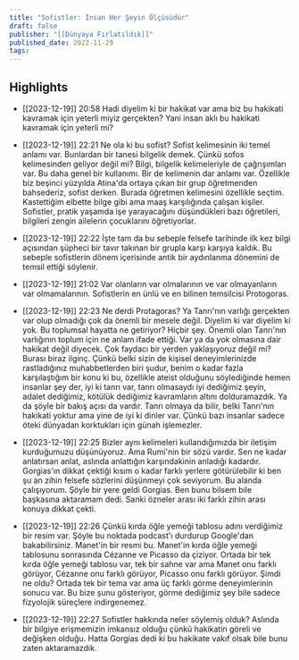 ```yaml
---
title: "Sofistler: İnsan Her Şeyin Ölçüsüdür"
draft: false
publisher: "[[Dünyaya Fırlatıldık]]"
published_date: 2022-11-29
tags:
---
```



## Highlights
* [[2023-12-19]] 20:58  Hadi diyelim ki bir hakikat var ama biz bu hakikati kavramak için yeterli miyiz gerçekten? Yani insan aklı bu hakikati kavramak için yeterli mi?

* [[2023-12-19]] 22:21  Ne ola ki bu sofist? Sofist kelimesinin iki temel anlamı var. Bunlardan bir tanesi bilgelik demek. Çünkü sofos kelimesinden geliyor değil mi? Bilgi, bilgelik kelimeleriyle de çağrışımları var. Bu daha genel bir kullanımı. Bir de kelimenin dar anlamı var. Özellikle biz beşinci yüzyılda Atina'da ortaya çıkan bir grup öğretmenden bahsederiz, sofist derken. Burada öğretmen kelimesini özellikle seçtim. Kastettiğim elbette bilge gibi ama maaş karşılığında çalışan kişiler. Sofistler, pratik yaşamda işe yarayacağını düşündükleri bazı öğretileri, bilgileri zengin ailelerin çocuklarını öğretiyorlar.

* [[2023-12-19]] 22:22  İşte tam da bu sebeple felsefe tarihinde ilk kez bilgi açısından şüpheci bir tavır takınan bir grupla karşı karşıya kaldık. Bu sebeple sofistlerin dönem içerisinde antik bir aydınlanma dönemini de temsil ettiği söylenir.

* [[2023-12-19]] 21:02  Var olanların var olmalarının ve var olmayanların var olmamalarının. Sofistlerin en ünlü ve en bilinen temsilcisi Protogoras.

* [[2023-12-19]] 22:23  Ne derdi Protagoras? Ya Tanrı'nın varlığı gerçekten var olup olmadığı çok da önemli bir mesele değil. Diyelim ki var diyelim ki yok. Bu toplumsal hayatta ne getiriyor? Hiçbir şey. Önemli olan Tanrı'nın varlığının toplum için ne anlam ifade ettiği. Var ya da yok olmasına dair hakikat değil diyecek. Çok faydacı bir yerden yaklaşıyoruz değil mi? Burası biraz ilginç. Çünkü belki sizin de kişisel deneyimlerinizde rastladığınız muhabbetlerden biri şudur, benim o kadar fazla karşılaştığım bir konu ki bu, özellikle ateist olduğunu söylediğinde hemen insanlar şey der, iyi ki tanrı var, tanrı olmasaydı iyi dediğimiz şeyin, adalet dediğimiz, kötülük dediğimiz kavramların altını dolduramazdık. Ya da şöyle bir bakış açısı da vardır. Tanrı olmaya da bilir, belki Tanrı'nın hakikati yoktur ama yine de iyi ki dinler var. Çünkü bazı insanlar sadece öteki dünyadan korktukları için günah işlemezler.

* [[2023-12-19]] 22:25  Bizler aynı kelimeleri kullandığımızda bir iletişim kurduğumuzu düşünüyoruz. Ama Rumi'nin bir sözü vardır. Sen ne kadar anlatırsan anlat, aslında anlattığın karşındakinin anladığı kadardır. Gorgias'ın dikkat çektiği kısım o kadar farklı yerlere götürülebilir ki ben şu an zihin felsefe sözlerini düşünmeyi çok seviyorum. Bu alanda çalışıyorum. Şöyle bir yere geldi Gorgias. Ben bunu bilsem bile başkasına aktaramam dedi. Sanki özneler arası iki farklı zihin arası konuya dikkat çekti.

* [[2023-12-19]] 22:26  Çünkü kırda öğle yemeği tablosu adını verdiğimiz bir resim var. Şöyle bu noktada podcast'ı durdurup Google'dan bakabilirsiniz. Manet'in bir resmi bu. Manet'in kırda öğle yemeği tablosunu sonrasında Cézanne ve Picasso da çiziyor. Ortada bir tek kırda öğle yemeği tablosu var, tek bir sahne var ama Manet onu farklı görüyor, Cézanne onu farklı görüyor, Picasso onu farklı görüyor. Şimdi ne oldu? Ortada tek bir tema var ama üç farklı görme deneyimlerinin sonucu var. Bu bize şunu gösteriyor, görme dediğimiz şey bile sadece fizyolojik süreçlere indirgenemez.

* [[2023-12-19]] 22:27  Sofistler hakkında neler söylemiş olduk? Aslında bir bilgiye erişmemizin imkansız olduğu çünkü hakikatin göreli ve değişken olduğu. Hatta Gorgias dedi ki bu hakikate vakıf olsak bile bunu zaten aktaramazdık.

